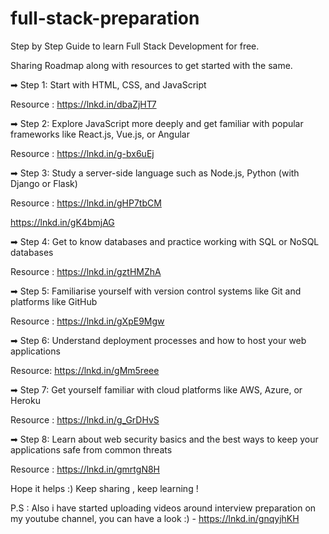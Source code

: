 # full-stack-preparation

Step by Step Guide to learn Full Stack Development for free.

Sharing Roadmap along with resources to get started with the same.

➡ Step 1: Start with HTML, CSS, and JavaScript

Resource : https://lnkd.in/dbaZjHT7

➡ Step 2: Explore JavaScript more deeply and get familiar with popular frameworks like React.js, Vue.js, or Angular 
 
Resource : https://lnkd.in/g-bx6uEj

➡ Step 3: Study a server-side language such as Node.js, Python (with Django or Flask) 

Resource : https://lnkd.in/gHP7tbCM

https://lnkd.in/gK4bmjAG

➡ Step 4: Get to know databases and practice working with SQL or NoSQL databases 

Resource : https://lnkd.in/gztHMZhA

➡ Step 5: Familiarise yourself with version control systems like Git and platforms like GitHub 

Resource : https://lnkd.in/gXpE9Mgw

➡ Step 6: Understand deployment processes and how to host your web applications 

Resource: https://lnkd.in/gMm5reee

➡ Step 7: Get yourself familiar with cloud platforms like AWS, Azure, or Heroku 

Resource : https://lnkd.in/g_GrDHvS

➡ Step 8: Learn about web security basics and the best ways to keep your applications safe from common threats 

Resource : https://lnkd.in/gmrtgN8H

Hope it helps :) Keep sharing , keep learning !

P.S : Also i have started uploading videos around interview preparation on my youtube channel, you can have a look :) - https://lnkd.in/gnqyjhKH

